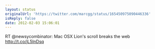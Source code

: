 ```yaml
---
layout: status
originalUrl: 'https://twitter.com/marcgg/status/165450975090446336'
isReply: false
date: 2012-02-03 15:06:01
---
```


RT @newsycombinator: Mac OSX Lion's scroll breaks the web http://t.co/jL5InDsq
